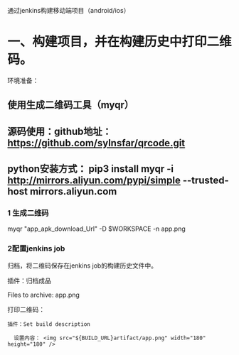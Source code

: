通过jenkins构建移动端项目（android/ios）

# 一、构建项目，并在构建历史中打印二维码。
环境准备：
## 使用生成二维码工具（myqr）

## 源码使用：github地址：https://github.com/sylnsfar/qrcode.git

## python安装方式： pip3 install myqr -i http://mirrors.aliyun.com/pypi/simple --trusted-host mirrors.aliyun.com 

###  1 生成二维码

myqr "app_apk_download_Url" -D $WORKSPACE -n app.png

### 2配置jenkins job

归档，将二维码保存在jenkins job的构建历史文件中。

插件：归档成品

  Files to archive: app.png
  
 
打印二维码：

    插件：Set build description
    
      设置内容： <img src="${BUILD_URL}artifact/app.png" width="180" height="180" />
